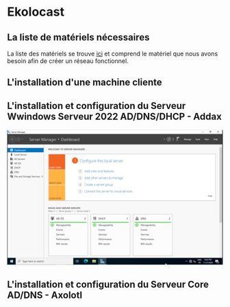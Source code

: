 # Ekolocast

## La liste de matériels nécessaires
La liste des matériels se trouve [ici]()  et comprend le matériel que nous avons besoin afin de créer un réseau fonctionnel.

## L'installation d'une machine cliente

## L'installation et configuration du Serveur Wwindows Serveur 2022 AD/DNS/DHCP - Addax
![ServeurGrafique](/Ressources/S02_WindowsServerGraphique.png)

## L'installation et configuration du Serveur Core AD/DNS - Axolotl


